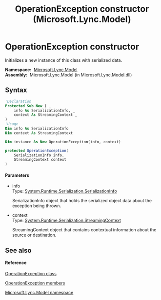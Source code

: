 ﻿---
title: OperationException constructor  (Microsoft.Lync.Model)
TOCTitle: 'OperationException constructor '
ms:assetid: M:Microsoft.Lync.Model.OperationException.#ctor(System.Runtime.Serialization.SerializationInfo,System.Runtime.Serialization.StreamingContext)_DI_3_UC_OCS14MrefLyncWPF
ms:mtpsurl: https://msdn.microsoft.com/en-us/library/microsoft.lync.model.operationexception.operationexception(v=office.15)
ms:contentKeyID: 48600945
ms.date: 07/28/2014
mtps_version: v=office.15
f1_keywords:
- Microsoft.Lync.Model.OperationException.OperationException
dev_langs:
- CSharp
- JScript
- VB
- other
---

# OperationException constructor

Initializes a new instance of this class with serialized data.

**Namespace:**  [Microsoft.Lync.Model](microsoft-lync-model-namespace_2.md)  
**Assembly:**  Microsoft.Lync.Model (in Microsoft.Lync.Model.dll)

## Syntax

``` vb
'Declaration
Protected Sub New ( _
    info As SerializationInfo, _
    context As StreamingContext _
)
'Usage
Dim info As SerializationInfo
Dim context As StreamingContext

Dim instance As New OperationException(info, context)
```

``` csharp
protected OperationException(
    SerializationInfo info,
    StreamingContext context
)
```

#### Parameters

  - info  
    Type: [System.Runtime.Serialization.SerializationInfo](http://msdn2.microsoft.com/en-us/library/a9b6042e)  
    
    SerializationInfo object that holds the serialized object data about the exception being thrown.

<!-- end list -->

  - context  
    Type: [System.Runtime.Serialization.StreamingContext](http://msdn2.microsoft.com/en-us/library/t16abws5)  
    
    StreamingContext object that contains contextual information about the source or destination.

## See also

#### Reference

[OperationException class](operationexception-class-microsoft-lync-model_2.md)

[OperationException members](operationexception-members-microsoft-lync-model_2.md)

[Microsoft.Lync.Model namespace](microsoft-lync-model-namespace_2.md)

